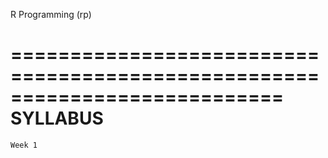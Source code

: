 R Programming (rp)

===========================================================================
SYLLABUS
===========================================================================

    Week 1


